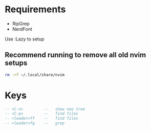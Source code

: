 # Requirements
- RipGrep
- NerdFont

Use :Lazy to setup

## Recommend running to remove all old nvim setups
```Bash
rm -rf ~/.local/share/nvim
```


# Keys
```lua
-- <C-n>         --   show neo tree
-- <C-p>         --   find files
-- <leader>ff    --   find files 
-- <leader>fg    --   grep
```
